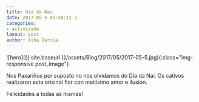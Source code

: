 ```yaml
---
title: Día da Nai
date: 2017-05-5 01:50:12 Z
categories:
- actividade
layout: post
author: Alba García.
---
```


![hero]({{ site.baseurl }}/assets/Blog/2017/05/2017-05-5.jpg){:class="img-responsive post_image"}
<br>

Nos Paxariños por suposto no nos olvidamos do Día da Nai. 
Os cativos realizaron esta orixinal flor con moitisimo amor e ilusión. 


Felicidades a todas as mamás!



